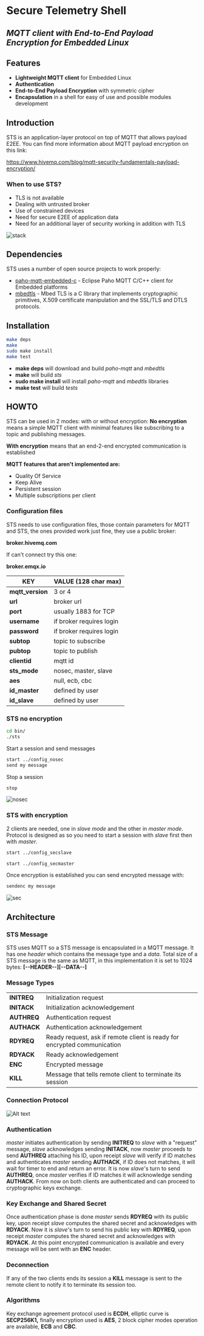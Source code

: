 # **Secure Telemetry Shell**
## *MQTT client with End-to-End Payload Encryption for Embedded Linux*

## **Features**

- **Lightweight MQTT client** for Embedded Linux
- **Authentication**
- **End-to-End Payload Encryption** with symmetric cipher
- **Encapsulation** in a shell for easy of use and possible modules development

## **Introduction**

STS is an application-layer protocol on top of MQTT that allows payload E2EE. 
You can find more information about MQTT payload encryption on this link:

https://www.hivemq.com/blog/mqtt-security-fundamentals-payload-encryption/

### **When to use STS?**
- TLS is not available
- Dealing with untrusted broker
- Use of constrained devices
- Need for secure E2EE of application data
- Need for an additional layer of security working in addition with TLS

![](doc/img/archi.png?raw=true "stack")

## **Dependencies**

STS uses a number of open source projects to work properly:

- [paho-mqtt-embedded-c](https://github.com/eclipse/paho.mqtt.embedded-c) - 
    Eclipse Paho MQTT C/C++ client for Embedded platforms
- [mbedtls](https://github.com/ARMmbed/mbedtls) - Mbed TLS is a C library that 
    implements cryptographic primitives, X.509 certificate manipulation and the 
    SSL/TLS and DTLS protocols.

## **Installation**

```sh
make deps
make
sudo make install
make test
```
- **make deps** will download and build *paho-mqtt* and *mbedtls*
- **make** will build *sts*
- **sudo make install** will install *paho-mqtt* and *mbedtls* libraries
- **make test** will build *tests*

## **HOWTO**
STS can be used in 2 modes: with or without encryption: 
**No encryption** means a simple MQTT client with minimal features like 
subscribing to a topic and publishing messages. 

**With encryption** means that an end-2-end encrypted communication is
established

**MQTT features that aren't implemented are:**
- Quality Of Service
- Keep Alive
- Persistent session
- Multiple subscriptions per client

### Configuration files
STS needs to use configuration files, those contain parameters for MQTT and STS, 
the ones provided work just fine, they use a public broker: 

**broker.hivemq.com**

If can't connect try this one:

**broker.emqx.io**

| KEY  | VALUE (128 char max)| 
| ------------- | ------------- |
| **mqtt_version** | 3 or 4  |
| **url**  | broker url  |
| **port**  | usually 1883 for TCP  |
| **username**  | if broker requires login  |
| **password**  | if broker requires login  |
| **subtop**  | topic to subscribe  |
| **pubtop**  | topic to publish  |
| **clientid**  | mqtt id  |
| **sts_mode**  | nosec, master, slave  |
| **aes**  | null, ecb, cbc  |
| **id_master**  | defined by user  |
| **id_slave**  | defined by user  |

### STS no encryption
```sh
cd bin/
./sts
```
Start a session and send messages
```sh
start ../config_nosec
send my message
```
Stop a session
```sh
stop
```
![](doc/img/nosec.png?raw=true "nosec")
### STS with encryption
2 clients are needed, one in *slave mode* and the other in *master mode*. 
Protocol is designed as so you need to start a session with *slave* first then 
with *master*.
```sh
start ../config_secslave
```
```sh
start ../config_secmaster
```
Once encryption is established you can send encrypted message with:
```sh
sendenc my message
```
![](doc/img/sec.png?raw=true "sec")

## **Architecture**
### STS Message
STS uses MQTT so a STS message is encapsulated in a MQTT message. It has one 
*header* which contains the message type and a *data*. Total size of a STS 
message is the same as MQTT, in this implementation it is set to 1024 bytes:
**[--HEADER--][--DATA--]**

### Message Types
|   | | 
| ------------- | ------------- |
| **INITREQ** | Initialization request |
| **INITACK**  | Initialization acknowledgement |
| **AUTHREQ**  | Authentication request |
| **AUTHACK**  | Authentication acknowledgement  |
| **RDYREQ**  | Ready request, ask if remote client is ready for encrypted communication |
| **RDYACK**  | Ready acknowledgement  |
| **ENC**  | Encrypted message  |
| **KILL**  | Message that tells remote client to terminate its session  |

### Connection Protocol
![Alt text](doc/img/connection_protocol.png?raw=true "conn")

### Authentication
*master* initiates authentication by sending **INITREQ** to *slave* with a
"request" message, *slave* acknowledges sending **INITACK**, now *master* 
proceeds to send **AUTHREQ** attaching his ID, upon receipt *slave* will verify 
if ID matches and authenticates *master* sending **AUTHACK**, if ID does not 
matches, it will wait for timer to end and return an error. It is now *slave*'s 
turn to send **AUTHREQ**, once *master* verifies if ID matches it will 
acknowledge sending **AUTHACK**. From now on both clients are authenticated and 
can proceed to cryptographic keys exchange.

### Key Exchange and Shared Secret
Once authentication phase is done *master* sends **RDYREQ** with its public key, 
upon receipt *slave* computes the shared secret and acknowledges with 
**RDYACK**. Now it is *slave*'s turn to send his public key with **RDYREQ**,
upon receipt *master* computes the shared secret and acknowledges with 
**RDYACK**. At this point encrypted communication is available and every message 
will be sent with an **ENC** header.

### Deconnection
If any of the two clients ends its session a **KILL** message is sent to 
the remote client to notify it to terminate its session too.

### Algorithms
Key exchange agreement protocol used is **ECDH**, elliptic curve is 
**SECP256K1,** finally encryption used is **AES**, 2 block cipher modes 
operation are available, **ECB** and **CBC**.
